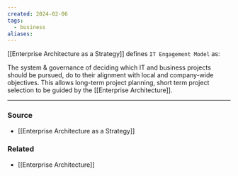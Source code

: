 ```yaml
---
created: 2024-02-06
tags:
  - business
aliases:
---
```

[[Enterprise Architecture as a Strategy]] defines `IT Engagement Model` as:

The system & governance of deciding which IT and business projects should be pursued, do to their alignment with local and company-wide objectives. This allows long-term project planning, short term project selection to be guided by the [[Enterprise Architecture]].

---
### Source
- [[Enterprise Architecture as a Strategy]]

### Related
- [[Enterprise Architecture]]